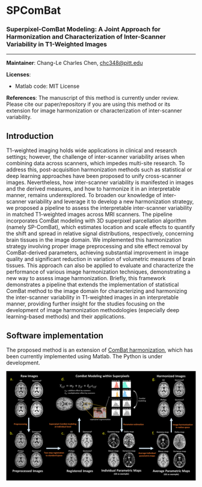 # SPComBat
### Superpixel-ComBat Modeling: A Joint Approach for Harmonization and Characterization of Inter-Scanner Variability in T1-Weighted Images

--------
**Maintainer**: Chang-Le Charles Chen, chc348@pitt.edu

**Licenses**: 
- Matlab code: MIT License

**References**: The manuscript of this method is currently under review. Please cite our paper/repository if you are using this method or its extension for image harmonization or characterization of inter-scanner variability. 

<div id='id-section1'/>
  
## Introduction
T1-weighted imaging holds wide applications in clinical and research settings; however, the challenge of inter-scanner variability arises when combining data across scanners, which impedes multi-site research. To address this, post-acquisition harmonization methods such as statistical or deep learning approaches have been proposed to unify cross-scanner images. Nevertheless, how inter-scanner variability is manifested in images and the derived measures, and how to harmonize it in an interpretable manner, remains underexplored. To broaden our knowledge of inter-scanner variability and leverage it to develop a new harmonization strategy, we proposed a pipeline to assess the interpretable inter-scanner variability in matched T1-weighted images across MRI scanners. The pipeline incorporates ComBat modeling with 3D superpixel parcellation algorithm (namely SP-ComBat), which estimates location and scale effects to quantify the shift and spread in relative signal distributions, respectively, concerning brain tissues in the image domain. We implemented this harmonization strategy involving proper image preprocessing and site effect removal by ComBat-derived parameters, achieving substantial improvement in image quality and significant reduction in variation of volumetric measures of brain tissues. This approach can also be applied to evaluate and characterize the performance of various image harmonization techniques, demonstrating a new way to assess image harmonization. Briefly, this framework demonstrates a pipeline that extends the implementation of statistical ComBat method to the image domain for characterizing and harmonizing the inter-scanner variability in T1-weighted images in an interpretable manner, providing further insight for the studies focusing on the development of image harmonization methodologies (especially deep learning-based methods) and their applications.


<div id='id-section2'/>
  
## Software implementation
The proposed method is an extension of [ComBat harmonization](https://github.com/Jfortin1/ComBatHarmonization/tree/master), which has been currently implemented using Matlab. The Python is under development.

![The proposed framework](https://github.com/ChangleChen/SPComBat/blob/main/fig1.jpg)




